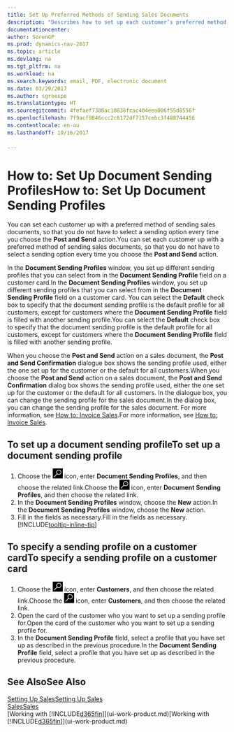 ```yaml
---
title: Set Up Preferred Methods of Sending Sales Documents
description: "Describes how to set up each customer’s preferred method of sending sales documents, for example, email, PDF, electronic document, and so on."
documentationcenter: 
author: SorenGP
ms.prod: dynamics-nav-2017
ms.topic: article
ms.devlang: na
ms.tgt_pltfrm: na
ms.workload: na
ms.search.keywords: email, PDF, electronic document
ms.date: 03/29/2017
ms.author: sgroespe
ms.translationtype: HT
ms.sourcegitcommit: 4fefaef7380ac10836fcac404eea006f55d8556f
ms.openlocfilehash: 7f9acf9846ccc2c6172df7157cebc3f488744456
ms.contentlocale: en-au
ms.lasthandoff: 10/16/2017

---
```

# <a name="how-to-set-up-document-sending-profiles"></a><span data-ttu-id="98509-103">How to: Set Up Document Sending Profiles</span><span class="sxs-lookup"><span data-stu-id="98509-103">How to: Set Up Document Sending Profiles</span></span>
<span data-ttu-id="98509-104">You can set each customer up with a preferred method of sending sales documents, so that you do not have to select a sending option every time you choose the **Post and Send** action.</span><span class="sxs-lookup"><span data-stu-id="98509-104">You can set each customer up with a preferred method of sending sales documents, so that you do not have to select a sending option every time you choose the **Post and Send** action.</span></span>

<span data-ttu-id="98509-105">In the **Document Sending Profiles** window, you set up different sending profiles that you can select from in the **Document Sending Profile** field on a customer card.</span><span class="sxs-lookup"><span data-stu-id="98509-105">In the **Document Sending Profiles** window, you set up different sending profiles that you can select from in the **Document Sending Profile** field on a customer card.</span></span> <span data-ttu-id="98509-106">You can select the **Default** check box to specify that the document sending profile is the default profile for all customers, except for customers where the **Document Sending Profile** field is filled with another sending profile.</span><span class="sxs-lookup"><span data-stu-id="98509-106">You can select the **Default** check box to specify that the document sending profile is the default profile for all customers, except for customers where the **Document Sending Profile** field is filled with another sending profile.</span></span>

<span data-ttu-id="98509-107">When you choose the **Post and Send** action on a sales document, the **Post and Send Confirmation** dialogue box shows the sending profile used, either the one set up for the customer or the default for all customers.</span><span class="sxs-lookup"><span data-stu-id="98509-107">When you choose the **Post and Send** action on a sales document, the **Post and Send Confirmation** dialog box shows the sending profile used, either the one set up for the customer or the default for all customers.</span></span> <span data-ttu-id="98509-108">In the dialogue box, you can change the sending profile for the sales document.</span><span class="sxs-lookup"><span data-stu-id="98509-108">In the dialog box, you can change the sending profile for the sales document.</span></span> <span data-ttu-id="98509-109">For more information, see [How to: Invoice Sales](sales-how-invoice-sales.md).</span><span class="sxs-lookup"><span data-stu-id="98509-109">For more information, see [How to: Invoice Sales](sales-how-invoice-sales.md).</span></span>

## <a name="to-set-up-a-document-sending-profile"></a><span data-ttu-id="98509-110">To set up a document sending profile</span><span class="sxs-lookup"><span data-stu-id="98509-110">To set up a document sending profile</span></span>
1. <span data-ttu-id="98509-111">Choose the ![Search for Page or Report](media/ui-search/search_small.png "Search for Page or Report icon") icon, enter **Document Sending Profiles**, and then choose the related link.</span><span class="sxs-lookup"><span data-stu-id="98509-111">Choose the ![Search for Page or Report](media/ui-search/search_small.png "Search for Page or Report icon") icon, enter **Document Sending Profiles**, and then choose the related link.</span></span>
2. <span data-ttu-id="98509-112">In the **Document Sending Profiles** window, choose the **New** action.</span><span class="sxs-lookup"><span data-stu-id="98509-112">In the **Document Sending Profiles** window, choose the **New** action.</span></span>
3. <span data-ttu-id="98509-113">Fill in the fields as necessary.</span><span class="sxs-lookup"><span data-stu-id="98509-113">Fill in the fields as necessary.</span></span> [!INCLUDE[tooltip-inline-tip](includes/tooltip-inline-tip_md.md)]

## <a name="to-specify-a-sending-profile-on-a-customer-card"></a><span data-ttu-id="98509-114">To specify a sending profile on a customer card</span><span class="sxs-lookup"><span data-stu-id="98509-114">To specify a sending profile on a customer card</span></span>
1. <span data-ttu-id="98509-115">Choose the ![Search for Page or Report](media/ui-search/search_small.png "Search for Page or Report icon") icon, enter **Customers**, and then choose the related link.</span><span class="sxs-lookup"><span data-stu-id="98509-115">Choose the ![Search for Page or Report](media/ui-search/search_small.png "Search for Page or Report icon") icon, enter **Customers**, and then choose the related link.</span></span>
2. <span data-ttu-id="98509-116">Open the card of the customer who you want to set up a sending profile for.</span><span class="sxs-lookup"><span data-stu-id="98509-116">Open the card of the customer who you want to set up a sending profile for.</span></span>
3. <span data-ttu-id="98509-117">In the **Document Sending Profile** field, select a profile that you have set up as described in the previous procedure.</span><span class="sxs-lookup"><span data-stu-id="98509-117">In the **Document Sending Profile** field, select a profile that you have set up as described in the previous procedure.</span></span>

## <a name="see-also"></a><span data-ttu-id="98509-118">See Also</span><span class="sxs-lookup"><span data-stu-id="98509-118">See Also</span></span>
[<span data-ttu-id="98509-119">Setting Up Sales</span><span class="sxs-lookup"><span data-stu-id="98509-119">Setting Up Sales</span></span>](sales-setup-sales.md)  
[<span data-ttu-id="98509-120">Sales</span><span class="sxs-lookup"><span data-stu-id="98509-120">Sales</span></span>](sales-manage-sales.md)  
<span data-ttu-id="98509-121">[Working with [!INCLUDE[d365fin](includes/d365fin_md.md)]](ui-work-product.md)</span><span class="sxs-lookup"><span data-stu-id="98509-121">[Working with [!INCLUDE[d365fin](includes/d365fin_md.md)]](ui-work-product.md)</span></span>

